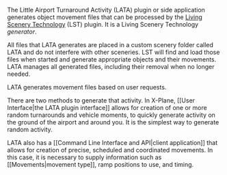 
The Little Airport Turnaround Activity (LATA) plugin or side application generates object movement files that can be processed by the [Living Scenery Technology](https://forums.x-plane.org/index.php?/files/file/82876-living-scenery-technology/) (LST) plugin. It is a Living Scenery Technology *generator*.

All files that LATA generates are placed in a custom scenery folder called LATA and do not interfere with other sceneries. LST will find and load those files when started and generate appropriate objects and their movements. LATA manages all generated files, including their removal when no longer needed.

LATA generates movement files based on user requests.

There are two methods to generate that activity. In X-Plane, [[User Interface|the LATA plugin interface]] allows for creation of one or more random turnarounds and vehicle moments, to quickly generate activity on the ground of the airport and around you. It is the simplest way to generate random activity.

LATA also has a [[Command Line Interface and API|client application]] that allows for creation of precise, scheduled and coordinated movements. In this case, it is necessary to supply information such as [[Movements|movement type]], ramp positions to use, and timing.



